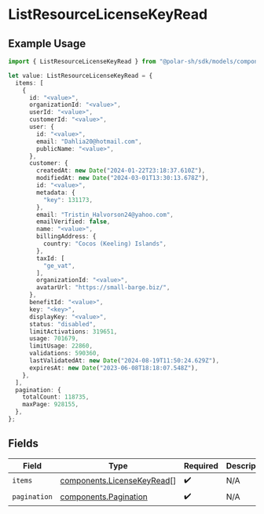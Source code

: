 # ListResourceLicenseKeyRead

## Example Usage

```typescript
import { ListResourceLicenseKeyRead } from "@polar-sh/sdk/models/components/listresourcelicensekeyread.js";

let value: ListResourceLicenseKeyRead = {
  items: [
    {
      id: "<value>",
      organizationId: "<value>",
      userId: "<value>",
      customerId: "<value>",
      user: {
        id: "<value>",
        email: "Dahlia20@hotmail.com",
        publicName: "<value>",
      },
      customer: {
        createdAt: new Date("2024-01-22T23:18:37.610Z"),
        modifiedAt: new Date("2024-03-01T13:30:13.678Z"),
        id: "<value>",
        metadata: {
          "key": 131173,
        },
        email: "Tristin_Halvorson24@yahoo.com",
        emailVerified: false,
        name: "<value>",
        billingAddress: {
          country: "Cocos (Keeling) Islands",
        },
        taxId: [
          "ge_vat",
        ],
        organizationId: "<value>",
        avatarUrl: "https://small-barge.biz/",
      },
      benefitId: "<value>",
      key: "<key>",
      displayKey: "<value>",
      status: "disabled",
      limitActivations: 319651,
      usage: 701679,
      limitUsage: 22860,
      validations: 590360,
      lastValidatedAt: new Date("2024-08-19T11:50:24.629Z"),
      expiresAt: new Date("2023-06-08T18:18:07.548Z"),
    },
  ],
  pagination: {
    totalCount: 118735,
    maxPage: 928155,
  },
};
```

## Fields

| Field                                                                    | Type                                                                     | Required                                                                 | Description                                                              |
| ------------------------------------------------------------------------ | ------------------------------------------------------------------------ | ------------------------------------------------------------------------ | ------------------------------------------------------------------------ |
| `items`                                                                  | [components.LicenseKeyRead](../../models/components/licensekeyread.md)[] | :heavy_check_mark:                                                       | N/A                                                                      |
| `pagination`                                                             | [components.Pagination](../../models/components/pagination.md)           | :heavy_check_mark:                                                       | N/A                                                                      |